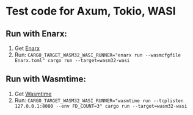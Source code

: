 # Test code for Axum, Tokio, WASI

## Run with Enarx:
1. Get [Enarx](https://github.com/enarx/enarx)
2. Run: `CARGO_TARGET_WASM32_WASI_RUNNER="enarx run --wasmcfgfile Enarx.toml" cargo run --target=wasm32-wasi`

## Run with Wasmtime:
1. Get [Wasmtime](https://wasmtime.dev/)
2. Run: `CARGO_TARGET_WASM32_WASI_RUNNER="wasmtime run --tcplisten 127.0.0.1:8080 --env FD_COUNT=3" cargo run --target=wasm32-wasi`
